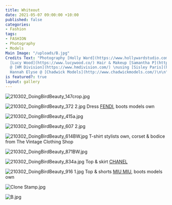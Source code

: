 ```yaml
---
title: Whiteout
date: 2021-05-07 09:00:00 +10:00
published: false
categories:
- Fashion
tags:
- FASHION
- Photography
- Models
Main Image: "/uploads/B.jpg"
Credits Text: "Photography [Holly Ward](https://www.hollywardstudio.com/) Styling
  [Lucy Wood](https://www.lucywood.co/) Hair & Makeup [Samantha P](https://www.samanthap.com.au.co/)
  @ [HM Division](https://www.hmdivision.com/) \nusing [Sisley Paris](https://www.sisley-paris.com/en-AU/)\n\nModel
  Hannah Elyse @ [Chadwick Models](http://www.chadwickmodels.com/)\n\n"
is featured?: true
layout: gallery
---
```


![210302_DoingBirdBeauty_147crop.jpg](/uploads/210302_DoingBirdBeauty_147crop.jpg)

![210302_DoingBirdBeauty_372 2.jpg](/uploads/210302_DoingBirdBeauty_372%202.jpg)
Dress [FENDI](https://www.fendi.com/au/), boots models own

![210302_DoingBirdBeauty_415a.jpg](/uploads/210302_DoingBirdBeauty_415a.jpg)

![210302_DoingBirdBeauty_607 2.jpg](/uploads/210302_DoingBirdBeauty_607%202.jpg)

![210302_DoingBirdBeauty_614BW.jpg](/uploads/210302_DoingBirdBeauty_614BW.jpg)
T-shirt stylists own, corset & bodice from The Vintage Clothing Shop

![210302_DoingBirdBeauty_871BW.jpg](/uploads/210302_DoingBirdBeauty_871BW.jpg)

![210302_DoingBirdBeauty_834a.jpg](/uploads/210302_DoingBirdBeauty_834a.jpg)
Top & skirt [CHANEL](https://www.chanel.com/au/)

![210302_DoingBirdBeauty_916 1.jpg](/uploads/210302_DoingBirdBeauty_916%201.jpg)
Top & shorts [MIU MIU](https://www.miumiu.com/au/en.html), boots models own

![Clone Stamp.jpg](/uploads/Clone%20Stamp.jpg)

![B.jpg](/uploads/B.jpg)

